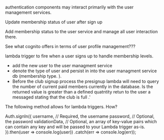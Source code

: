 authentication components may interact primarily with the user management services.

Update membership status of user after sign up

Add membership status to the user service and manage all user interaction there.

See what cognito offers in terms of user profile management???

lambda trigger to fire when a user signs up to handle membership levels.

- add the new user to the user managment service
- denote the type of user and persist in into the user managment service db (membership type. ).
- Before the club signup process the presignup lambda will need to query the number of current paid
  members currently in the database. Is the returned value is greater than a defined quatntity
  retun to the user a messaged stating that the club is full .'

The following method allows for lambda triggers. How?

Auth.signIn({
username, // Required, the username
password, // Optional, the password
validationData, // Optional, an array of key-value pairs which can contain any key and will be passed to your Lambda trigger as-is.
}).then(user => console.log(user))
.catch(err => console.log(err));
